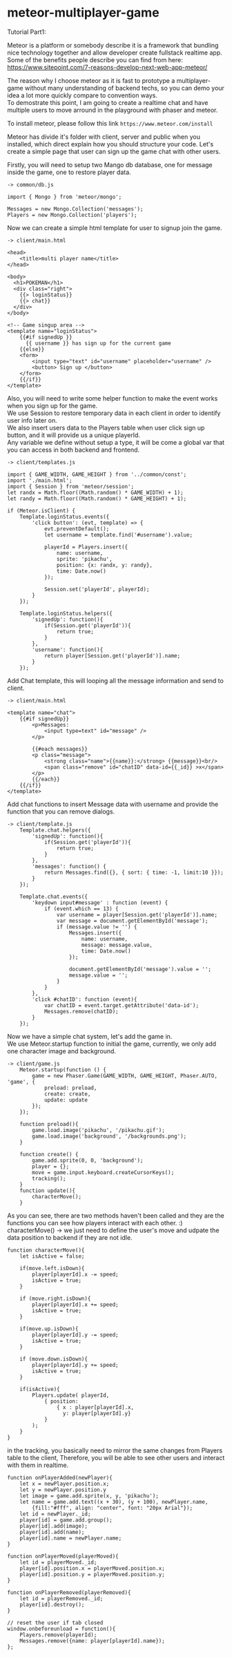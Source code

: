 # meteor-multiplayer-game

Tutorial Part1:

Meteor is a platform or somebody describe it is a framework that bundling nice technology together and allow developer create fullstack realtime app.
Some of the benefits people describe you can find from here: https://www.sitepoint.com/7-reasons-develop-next-web-app-meteor/  

The reason why I choose meteor as it is fast to prototype a multiplayer-game without many understanding of backend techs, so you can demo your idea a lot more quickly compare to convention ways.  
To demostrate this point,
I am going to create a realtime chat and have multiple users to move arround in the playground with phaser and meteor.  

To install meteor, please follow this link `https://www.meteor.com/install`

Meteor has divide it's folder with client, server and public when you installed, which direct explain how you should structure your code.
Let's create a simple page that user can sign up the game chat with other users.

Firstly, you will need to setup two Mango db database, one for message inside the game, one to restore player data.

```
-> common/db.js

import { Mongo } from 'meteor/mongo';

Messages = new Mongo.Collection('messages');
Players = new Mongo.Collection('players');
```

Now we can create a simple html template for user to signup join the game.  
```
-> client/main.html

<head>
	<title>multi player name</title>
</head>

<body>
  <h1>POKEMAN</h1>
  <div class="right">
  	{{> loginStatus}}
  	{{> chat}}
  </div>
</body>

<!-- Game singup area -->
<template name="loginStatus">
	{{#if signedUp }}
	  {{ username }} has sign up for the current game
	{{else}}
	<form>
		<input type="text" id="username" placeholder="username" />
		<button> Sign up </button>
	</form>
	{{/if}}
</template>
```
Also, you will need to write some helper function to make the event works when you sign up for the game.  
We use Session to restore temporary data in each client in order to identify user info later on.  
We also insert users data to the Players table when user click sign up button, and it will provide us a unique playerId.  
Any variable we define without setup a type, it will be come a global var that you can access in both backend and frontend.  

```
-> client/templates.js

import { GAME_WIDTH, GAME_HEIGHT } from '../common/const';
import './main.html';
import { Session } from 'meteor/session';
let randx = Math.floor((Math.random() * GAME_WIDTH) + 1);
let randy = Math.floor((Math.random() * GAME_HEIGHT) + 1);

if (Meteor.isClient) {
    Template.loginStatus.events({
        'click button': (evt, template) => {
            evt.preventDefault();
            let username = template.find('#username').value;

            playerId = Players.insert({
                name: username,
                sprite: 'pikachu',
                position: {x: randx, y: randy},
                time: Date.now()
            });

            Session.set('playerId', playerId);
        }
    });

    Template.loginStatus.helpers({
        'signedUp': function(){
            if(Session.get('playerId')){
                return true;
            }
        },
        'username': function(){
            return player[Session.get('playerId')].name;
        }
    });
```
Add Chat template, this will looping all the message information and send to client.

```
-> client/main.html

<template name="chat">
	{{#if signedUp}}
		<p>Messages:
			<input type=text" id="message" />
		</p>

		{{#each messages}}
		<p class="message">
			<strong class="name">{{name}}:</strong> {{message}}<br/>
			<span class="remove" id="chatID" data-id={{_id}} >x</span>
		</p>
		{{/each}}
	{{/if}}
</template>
```

Add chat functions to insert Message data with username and provide the function that you can remove dialogs.

```
-> client/template.js
    Template.chat.helpers({
        'signedUp': function(){
            if(Session.get('playerId')){
                return true;
            }
        },
        'messages': function() {
            return Messages.find({}, { sort: { time: -1, limit:10 }});
        }
    });

    Template.chat.events({
        'keydown input#message' : function (event) {
            if (event.which == 13) {
                var username = player[Session.get('playerId')].name;
                var message = document.getElementById('message');
                if (message.value != '') {
                    Messages.insert({
                        name: username,
                        message: message.value,
                        time: Date.now()
                    });

                    document.getElementById('message').value = '';
                    message.value = '';
                }
            }
        },
        'click #chatID': function (event){
            var chatID = event.target.getAttribute('data-id');
            Messages.remove(chatID);
        }
    });
```
Now we have a simple chat system, let's add the game in.  
We use Meteor.startup function to initial the game, currently, we only add one character image and background.

```
-> client/game.js
    Meteor.startup(function () {
        game = new Phaser.Game(GAME_WIDTH, GAME_HEIGHT, Phaser.AUTO, 'game', {
            preload: preload,
            create: create,
            update: update
        });
    });

    function preload(){
        game.load.image('pikachu', '/pikachu.gif');
        game.load.image('background', '/backgrounds.png');
    }

    function create() {
        game.add.sprite(0, 0, 'background');
        player = {};
        move = game.input.keyboard.createCursorKeys();
        tracking();
    }
    function update(){
        characterMove();
    }
```
As you can see, there are two methods haven't been called and they are the functions you can see how players interact with each other. :)  
characterMove() -> we just need to define the user's move and udpate the data position to backend if they are not idle.
```
function characterMove(){
    let isActive = false;

    if(move.left.isDown){
        player[playerId].x -= speed;
        isActive = true;
    }

    if (move.right.isDown){
        player[playerId].x += speed;
        isActive = true;
    }

    if(move.up.isDown){
        player[playerId].y -= speed;
        isActive = true;
    }

    if (move.down.isDown){
        player[playerId].y += speed;
        isActive = true;
    }

    if(isActive){
        Players.update( playerId,
            { position:
                { x : player[playerId].x,
                  y: player[playerId].y}
            }
        );
    }
}
```
in the tracking, you basically need to mirror the same changes from Players table to the client,
Therefore, you will be able to see other users and interact with them in realtime.

```
function onPlayerAdded(newPlayer){
    let x = newPlayer.position.x;
    let y = newPlayer.position.y
    let image = game.add.sprite(x, y, 'pikachu');
    let name = game.add.text((x + 30), (y + 100), newPlayer.name,
        {fill:"#fff", align: "center", font: "20px Arial"});
    let id = newPlayer._id;
    player[id] = game.add.group();
    player[id].add(image);
    player[id].add(name);
    player[id].name = newPlayer.name;
}

function onPlayerMoved(playerMoved){
    let id = playerMoved._id;
    player[id].position.x = playerMoved.position.x;
    player[id].position.y = playerMoved.position.y;
}

function onPlayerRemoved(playerRemoved){
    let id = playerRemoved._id;
    player[id].destroy();
}

// reset the user if tab closed
window.onbeforeunload = function(){
    Players.remove(playerId);
    Messages.remove({name: player[playerId].name});
};
```

